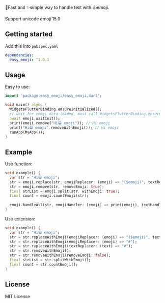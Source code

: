 🚀Fast and ✨simple way to handle text with 👍emoji.

Support unicode emoji 15.0

## Getting started

Add this into `pubspec.yaml`
```yaml
dependencies:
  easy_emoji: ^1.0.1
```

## Usage

Easy to use:

```dart
import 'package:easy_emoji/easy_emoji.dart';

void main() async {
  WidgetsFlutterBinding.ensureInitialized();
  // wait for emoji data loaded, must call WidgetsFlutterBinding.ensureInitialized() before init.
  await emoji.waitInit();
  print(emoji.remove("Hi😀 emoji")); // Hi emoji
  print("Hi😀 emoji".removeWithEmoji()); // Hi emoji
  runApp(MyApp());
}
```

## Example

Use function:

```dart
void example() {
  var str = "Hi😀 emoji";
  str = emoji.replace(str, emojiReplacer: (emoji) => "($emoji)", textReplacer: (text) => "{$text}");
  str = emoji.remove(str, removeEmoji: true);
  final strList = emoji.split(str, withEmoji: true);
  final count = emoji.countEmoji(str);
  
  emoji.handleAll(str, emojiHandler: (emoji) => print(emoji), textHandler: (text) => print(text));
}
```

Use extension:

```dart
void example() {
  var str = "Hi😀 emoji";
  str = str.replaceWithEmoji(emojiReplacer: (emoji) => "($emoji)", textReplacer: (text) => "{$text}");
  str = str.replaceWithEmoji(emojiReplacer: (emoji) => "#");
  str = str.replaceWithEmoji(textReplacer: (text) => "#");
  str = str.removeWithEmoji();
  str = str.removeWithEmoji(removeEmoji: false);
  final strList = str.splitWithEmoji();
  final count = str.countEmoji();
}
```

## License

MIT License
